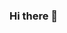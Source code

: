 ### Hi there 👋

<!--
**sankukeerthannaidu/sankukeerthannaidu** is a ✨ _special_ ✨ repository because its `README.md` (this file) appears on your GitHub profile.

Here are some ideas to get you started:

- 🌱 I’m currently learning ...programming 
